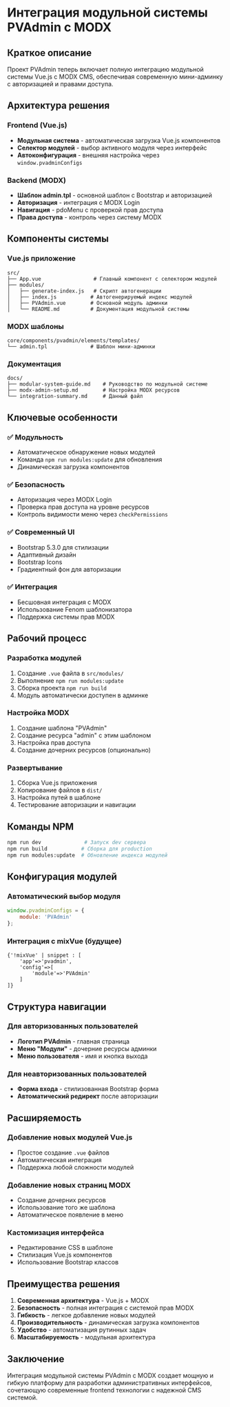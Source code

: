 # Интеграция модульной системы PVAdmin с MODX

## Краткое описание

Проект PVAdmin теперь включает полную интеграцию модульной системы Vue.js с MODX CMS, обеспечивая современную мини-админку с авторизацией и правами доступа.

## Архитектура решения

### Frontend (Vue.js)
- **Модульная система** - автоматическая загрузка Vue.js компонентов
- **Селектор модулей** - выбор активного модуля через интерфейс
- **Автоконфигурация** - внешняя настройка через `window.pvadminConfigs`

### Backend (MODX)
- **Шаблон admin.tpl** - основной шаблон с Bootstrap и авторизацией
- **Авторизация** - интеграция с MODX Login
- **Навигация** - pdoMenu с проверкой прав доступа
- **Права доступа** - контроль через систему MODX

## Компоненты системы

### Vue.js приложение
```
src/
├── App.vue                 # Главный компонент с селектором модулей
├── modules/
│   ├── generate-index.js   # Скрипт автогенерации
│   ├── index.js           # Автогенерируемый индекс модулей
│   ├── PVAdmin.vue        # Основной модуль админки
│   └── README.md          # Документация модульной системы
```

### MODX шаблоны
```
core/components/pvadmin/elements/templates/
└── admin.tpl              # Шаблон мини-админки
```

### Документация
```
docs/
├── modular-system-guide.md    # Руководство по модульной системе
├── modx-admin-setup.md        # Настройка MODX ресурсов
└── integration-summary.md     # Данный файл
```

## Ключевые особенности

### ✅ Модульность
- Автоматическое обнаружение новых модулей
- Команда `npm run modules:update` для обновления
- Динамическая загрузка компонентов

### ✅ Безопасность
- Авторизация через MODX Login
- Проверка прав доступа на уровне ресурсов
- Контроль видимости меню через `checkPermissions`

### ✅ Современный UI
- Bootstrap 5.3.0 для стилизации
- Адаптивный дизайн
- Bootstrap Icons
- Градиентный фон для авторизации

### ✅ Интеграция
- Бесшовная интеграция с MODX
- Использование Fenom шаблонизатора
- Поддержка системы прав MODX

## Рабочий процесс

### Разработка модулей
1. Создание `.vue` файла в `src/modules/`
2. Выполнение `npm run modules:update`
3. Сборка проекта `npm run build`
4. Модуль автоматически доступен в админке

### Настройка MODX
1. Создание шаблона "PVAdmin"
2. Создание ресурса "admin" с этим шаблоном
3. Настройка прав доступа
4. Создание дочерних ресурсов (опционально)

### Развертывание
1. Сборка Vue.js приложения
2. Копирование файлов в `dist/`
3. Настройка путей в шаблоне
4. Тестирование авторизации и навигации

## Команды NPM

```bash
npm run dev              # Запуск dev сервера
npm run build           # Сборка для production
npm run modules:update  # Обновление индекса модулей
```

## Конфигурация модулей

### Автоматический выбор модуля
```javascript
window.pvadminConfigs = {
    module: 'PVAdmin'
};
```

### Интеграция с mixVue (будущее)
```modx
{'!mixVue' | snippet : [
    'app'=>'pvadmin',
    'config'=>[
        'module'=>'PVAdmin'
    ]
]}
```

## Структура навигации

### Для авторизованных пользователей
- **Логотип PVAdmin** - главная страница
- **Меню "Модули"** - дочерние ресурсы админки
- **Меню пользователя** - имя и кнопка выхода

### Для неавторизованных пользователей
- **Форма входа** - стилизованная Bootstrap форма
- **Автоматический редирект** после авторизации

## Расширяемость

### Добавление новых модулей Vue.js
- Простое создание `.vue` файлов
- Автоматическая интеграция
- Поддержка любой сложности модулей

### Добавление новых страниц MODX
- Создание дочерних ресурсов
- Использование того же шаблона
- Автоматическое появление в меню

### Кастомизация интерфейса
- Редактирование CSS в шаблоне
- Стилизация Vue.js компонентов
- Использование Bootstrap классов

## Преимущества решения

1. **Современная архитектура** - Vue.js + MODX
2. **Безопасность** - полная интеграция с системой прав MODX
3. **Гибкость** - легкое добавление новых модулей
4. **Производительность** - динамическая загрузка компонентов
5. **Удобство** - автоматизация рутинных задач
6. **Масштабируемость** - модульная архитектура

## Заключение

Интеграция модульной системы PVAdmin с MODX создает мощную и гибкую платформу для разработки административных интерфейсов, сочетающую современные frontend технологии с надежной CMS системой.
